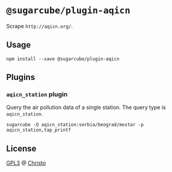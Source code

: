 # `@sugarcube/plugin-aqicn`

Scrape `http://aqicn.org/`.

## Usage

```
npm install --save @sugarcube/plugin-aqicn
```

## Plugins

### `aqicn_station` plugin

Query the air pollution data of a single station. The query type is
`aqicn_station`.

```
sugarcube -Q aqicn_station:serbia/beograd/mostar -p aqicn_station,tap_printf
```

## License

[GPL3](./LICENSE) @ [Christo](christo@cryptodrunks.net)
